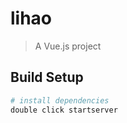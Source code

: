 # lihao

> A Vue.js project

## Build Setup

``` bash
# install dependencies
double click startserver
